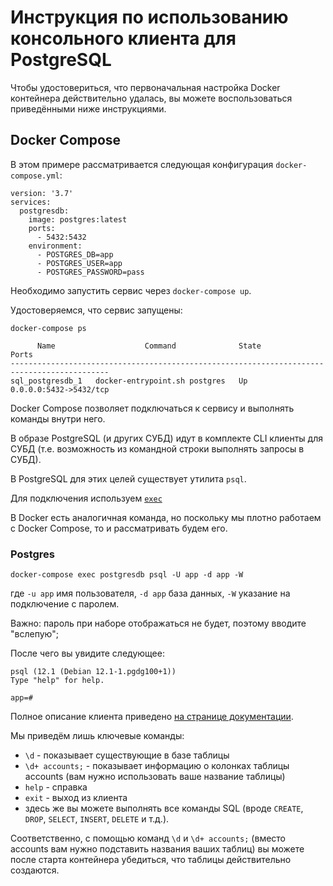 # Инструкция по использованию консольного клиента для PostgreSQL

Чтобы удостовериться, что первоначальная настройка Docker контейнера действительно удалась, вы можете воспользоваться приведёнными ниже инструкциями.

## Docker Compose

В этом примере рассматривается следующая конфигурация `docker-compose.yml`:

```
version: '3.7'
services:
  postgresdb:
    image: postgres:latest
    ports:
      - 5432:5432
    environment:
      - POSTGRES_DB=app
      - POSTGRES_USER=app
      - POSTGRES_PASSWORD=pass
```

Необходимо запустить сервис через `docker-compose up`.

Удостоверяемся, что сервис запущены:
```
docker-compose ps

      Name                    Command              State                 Ports
--------------------------------------------------------------------------------------------
sql_postgresdb_1   docker-entrypoint.sh postgres   Up      0.0.0.0:5432->5432/tcp

```

Docker Compose позволяет подключаться к сервису и выполнять команды внутри него.

В образе PostgreSQL (и других СУБД) идут в комплекте CLI клиенты для СУБД (т.е. возможность из командной строки выполнять запросы в СУБД).

В PostgreSQL для этих целей существует утилита `psql`.

Для подключения используем [`exec`](https://docs.docker.com/compose/reference/exec/)

В Docker есть аналогичная команда, но поскольку мы плотно работаем с Docker Compose, то и рассматривать будем его.

### Postgres

```
docker-compose exec postgresdb psql -U app -d app -W 
```

где `-u app` имя пользователя, `-d app` база данных, `-W` указание на подключение с паролем.

Важно: пароль при наборе отображаться не будет, поэтому вводите "вслепую";

После чего вы увидите следующее:

```
psql (12.1 (Debian 12.1-1.pgdg100+1))
Type "help" for help.

app=#
```

Полное описание клиента приведено [на странице документации](https://www.postgresql.org/docs/current/app-psql.html).

Мы приведём лишь ключевые команды:
* `\d` - показывает существующие в базе таблицы
* `\d+ accounts;` - показывает информацию о колонках таблицы accounts (вам нужно использовать ваше название таблицы)
* `help` - справка
* `exit` - выход из клиента
* здесь же вы можете выполнять все команды SQL (вроде `CREATE`, `DROP`, `SELECT`, `INSERT`, `DELETE` и т.д.).

Соответственно, с помощью команд `\d` и `\d+ accounts;` (вместо accounts вам нужно подставить названия ваших таблиц) вы можете после старта контейнера убедиться, что таблицы действительно создаются.
